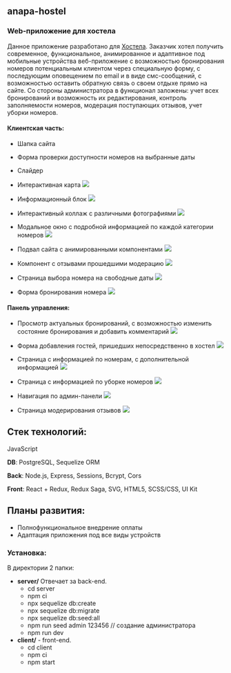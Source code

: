 ## anapa-hostel
### Web-приложение для хостела

Данное приложение разработано для [Хостела](https://vk.com/gostevoy_dom_b). Заказчик хотел получить современное, функциональное, анимированное и адаптивное под мобильные устройства веб-приложение с возможностью бронирования номеров потенциальным клиентом через специальную форму, с последующим оповещением по email и в виде смс-сообщений, с возможностью оставить обратную связь о своем отдыхе прямо на сайте. Со стороны администратора в функционал заложены: учет всех бронирований и возможность их редактирования, контроль заполняемости номеров, модерация поступающих отзывов, учет уборки номеров.

#### Клиентская часть:
- Шапка сайта
- Форма проверки доступности номеров на выбранные даты
- Слайдер
- Интерактивная карта 
![](/readme/header_booking_map.png)

- Информационный блок
![](/readme/info_why.png)

- Интерактивный коллаж с различными фотографиями
![](/readme/photo.png)

- Модальное окно с подробной информацией по каждой категории номеров
![](/readme/modal.png)

- Подвал сайта с анимированными компонентами
![](/readme/footer.png)

- Компонент с отзывами прошедшими модерацию
![](/readme/reviews.png)

- Страница выбора номера на свободные даты
![](/readme/search.png)

- Форма бронирования номера
![](/readme/boocking_form.png)

#### Панель управления:
- Просмотр актуальных бронирований, с возможностью изменить состояние бронирования и добавить комментарий
![](/readme/admin_main_page.png)

- Форма добавления гостей, пришедших непосредственно в хостел
![](/readme/admin_form.png)

- Cтраница с информацией по номерам, с дополнительной информацией
![](/readme/rooms.png)

- Cтраница с информацией по уборке номеров
![](/readme/cleaning.png)

- Навигация по админ-панели
![](/readme/navigation.png)

- Cтраница модерирования отзывов
![](/readme/admin_review.png)

## Стек технологий:
JavaScript

**DB**: PostgreSQL, Sequelize ORM

**Back**: Node.js, Express, Sessions, Bcrypt, Cors

**Front**: React + Redux, Redux Saga, SVG, HTML5, SCSS/CSS, UI Kit


## Планы развития:
* Полнофункциональное внедрение оплаты
* Адаптация приложения под все виды устройств

### Установка:
В директории 2 папки:
* **server/** Отвечает за back-end. 
   * cd server
   * npm ci
   * npx sequelize db:create
   * npx sequelize db:migrate
   * npx sequelize db:seed:all
   * npm run seed admin 123456 // создание администратора
   * npm run dev
* **client/** - front-end. 
   * cd client 
   * npm ci
   * npm start
